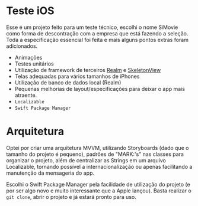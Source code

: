 # Teste iOS

Esse é um projeto feito para um teste técnico, escolhi o nome SiMovie como forma de descontração com a empresa que está fazendo a seleção. Toda a especificação essencial foi feita e mais alguns pontos extras foram adicionados.

  - Animações
  - Testes unitários
  - Utilização de framework de terceiros
    [Realm](https://github.com/realm/realm-cocoa) e
    [SkeletonView](https://github.com/Juanpe/SkeletonView) 
  - Telas adequadas para vários tamanhos de iPhones
  - Utilização de banco de dados local (Realm)
  - Pequenas melhorias de layout/especificações para deixar o app mais atraente.
  - `Localizable`
  - `Swift Package Manager`
  
# Arquitetura

Optei por criar uma arquitetura MVVM, utilizando Storyboards (dado que o tamanho do projeto é pequeno), padrões de "MARK:'s" nas classes para organizar o projeto, além de centralizar as Strings em um arquivo Localizable, tornando possível a internacionalização ou apenas facilitando a manutenção da mensageria do app.

Escolhi o Swift Package Manager pela facilidade de utilização do projeto (e por ser algo novo e muito interessante que a Apple lançou). Basta realizar o `git clone`, abrir o projeto e já estará pronto para uso.

